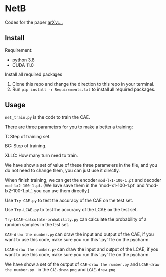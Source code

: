 # NetB

Codes for the paper [arXiv:...]()

## Install

Requirement: 
* python 3.8
* CUDA 11.0

Install all required packages
1. Clone this repo and change the direction to this repo in your terminal.
2. Run `pip install -r Requirements.txt` to install all required packages.

## Usage

`net_train.py` is the code to train the CAE.

There are three parameters for you to make a better a training:

T: Step of training set.

BC: Step of training.

XLLC: How many turn need to train.

We have show a set of value of these three parameters in the file, and you do not need to change them, you can just use it directly.

When finish training, we can get the encoder `mod-lx1-100-1.pt` and decoder `mod-lx2-100-1.pt`. (We have save them in the 'mod-lx1-100-1.pt' and 'mod-lx2-100-1.pt.', you can use them directly.)

Use `Try-CAE.py` to test the accuracy of the CAE on the test set.

Use `Try-LCAE.py` to test the accuracy of the LCAE on the test set.

`Try-LCAE-calculate-probability.py` can calculate the probability of a random samples in the test set.

`CAE-draw the number.py` can draw the input and output of the CAE, if you want to use this code, make sure you run this '.py' file on the pycharm. 

`LCAE-draw the number.py` can draw the input and output of the LCAE, if you want to use this code, make sure you run this '.py' file on the pycharm. 

We have show a set of the output of `CAE-draw the number.py` and `LCAE-draw the number.py ` in the  `CAE-draw.png` and  `LCAE-draw.png`.
